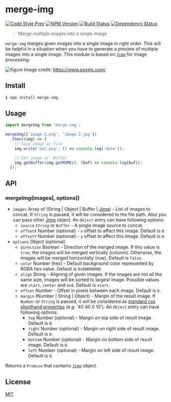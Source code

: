# merge-img

[![Code Style Prev](https://img.shields.io/badge/code%20style-prev-32c8fc.svg)](https://github.com/preco21/eslint-config-prev)
[![NPM Version](https://img.shields.io/npm/v/merge-img.svg)](https://www.npmjs.com/package/merge-img)
[![Build Status](https://travis-ci.org/preco21/merge-img.svg?branch=master)](https://travis-ci.org/preco21/merge-img)
[![Dependency Status](https://dependencyci.com/github/preco21/merge-img/badge)](https://dependencyci.com/github/preco21/merge-img)

> Merge multiple images into a single image

`merge-img` merges given images into a single image in right order. This will be helpful in a situation when you have to generate a preview of multiple images into a single image. This module is based on [`Jimp`][jimp] for image processing.

![figure](https://rawgit.com/preco21/merge-img/master/media/figure.png)
Image credit: https://www.pexels.com/

## Install

```bash
$ npm install merge-img
```

## Usage

```javascript
import mergeImg from 'merge-img';

mergeImg(['image-1.png', 'image-2.jpg'])
  .then((img) => {
    // Save image as file
    img.write('out.png', () => console.log('done'));

    // Get image as `Buffer`
    img.getBuffer(img.getMIME(), (buf) => console.log(buf));
  });
```

## API

### mergeImg(images[, options])

* `images` Array of (String | Object | Buffer | [Jimp][jimp]) - List of images to concat. If `String` is passed, it will be considered to the file path. Also you can pass other [Jimp][jimp] object. An `Object` entry can have following options:
  * `source` _`String`_ or `Buffer` - A single image source to concat.
  * `offsetX` Number (optional) - `x` offset to affect this image. Default is `0`.
  * `offsetY` Number (optional) - `y` offset to affect this image. Default is `0`.
* `options` Object (optional)
  * `direction` Boolean - Direction of the merged image. If this value is `true`, the images will be merged vertically (column). Otherwise, the images will be merged horizontally (row). Default is `false`.
  * `color` Number (hex) - Default background color represented by RGBA hex value. Default is `0x00000000`.
  * `align` String - Aligning of given images. If the images are not all the same size, images will be sorted to largest image. Possible values are `start`, `center` and `end`. Default is `start`.
  * `offset` Number - Offset in pixels between each image. Default is `0`.
  * `margin` (Number | String | Object) - Margin of the result image. If `Number` or `String` is passed, it will be considered as [standard css shorthand properties](https://developer.mozilla.org/en-US/docs/Web/CSS/Shorthand_properties) (e.g. '40 40 0 10'). An `Object` entry can have following options:
    * `top` Number (optional) - Margin on top side of result image. Default is `0`.
    * `right` Number (optional) - Margin on right side of result image. Default is `0`.
    * `bottom` Number (optional) - Margin on bottom side of result image. Default is `0`.
    * `left` Number (optional) - Margin on left side of result image. Default is `0`.

Returns a `Promise` that contains [`Jimp`][working-with-jimp] object.

## License

[MIT](https://preco.mit-license.org/)

[jimp]: https://github.com/oliver-moran/jimp
[working-with-jimp]: https://github.com/oliver-moran/jimp#writing-to-files-and-buffers
